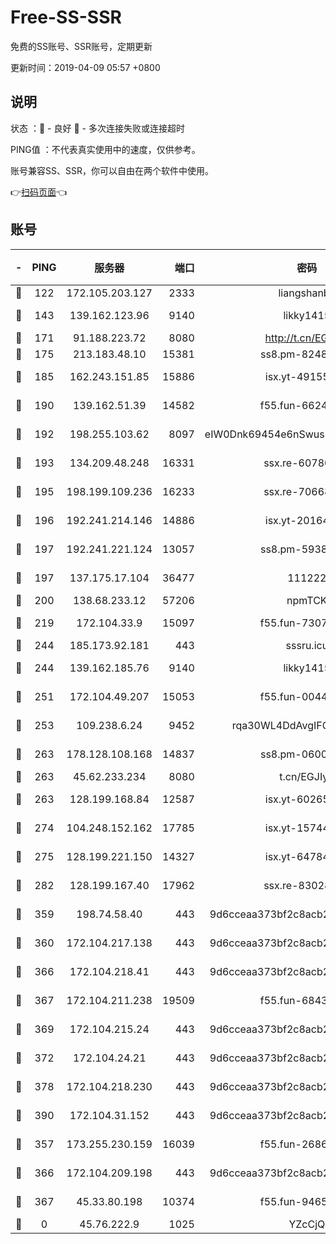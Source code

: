 # Free-SS-SSR

免费的SS账号、SSR账号，定期更新

更新时间：2019-04-09 05:57 +0800

## 说明

状态     ：🙂 - 良好 🙁 - 多次连接失败或连接超时

PING值   ：不代表真实使用中的速度，仅供参考。

账号兼容SS、SSR，你可以自由在两个软件中使用。

👉[扫码页面](https://liesauer.github.io/Free-SS-SSR/)👈

## 账号

|-|PING|服务器|端口|密码|加密方式|区域|
|:----:|:----:|:-----:|-----:|:----:|:----:|:----:|
|🙂|122|172.105.203.127|2333|liangshanbo|chacha20|JP|
|🙂|143|139.162.123.96|9140|likky1415|aes-256-cfb|JP|
|🙂|171|91.188.223.72|8080|http://t.cn/EGJIyrl|rc4-md5|RU|
|🙂|175|213.183.48.10|15381|ss8.pm-82487575|rc4-md5|RU|
|🙂|185|162.243.151.85|15886|isx.yt-49155174|aes-256-cfb|US|
|🙂|190|139.162.51.39|14582|f55.fun-66240156|aes-256-cfb|SG|
|🙂|192|198.255.103.62|8097|eIW0Dnk69454e6nSwuspv9DmS201tQ0D|aes-256-cfb|US|
|🙂|193|134.209.48.248|16331|ssx.re-60780251|aes-256-cfb|US|
|🙂|195|198.199.109.236|16233|ssx.re-70668248|aes-256-cfb|US|
|🙂|196|192.241.214.146|14886|isx.yt-20164849|aes-256-cfb|US|
|🙂|197|192.241.221.124|13057|ss8.pm-59380091|aes-256-cfb|US|
|🙂|197|137.175.17.104|36477|111222|aes-256-cfb|CN|
|🙂|200|138.68.233.12|57206|npmTCK|rc4-md5|US|
|🙂|219|172.104.33.9|15097|f55.fun-73077519|aes-256-cfb|SG|
|🙂|244|185.173.92.181|443|sssru.icu|rc4-md5|RU|
|🙂|244|139.162.185.76|9140|likky1415|aes-256-cfb|DE|
|🙂|251|172.104.49.207|15053|f55.fun-00442983|aes-256-cfb|SG|
|🙂|253|109.238.6.24|9452|rqa30WL4DdAvgIFG6Fs3znzTa|aes-256-cfb|FR|
|🙂|263|178.128.108.168|14837|ss8.pm-06000886|aes-256-cfb|SG|
|🙂|263|45.62.233.234|8080|t.cn/EGJIyrl|rc4-md5|CA|
|🙂|263|128.199.168.84|12587|isx.yt-60265263|aes-256-cfb|SG|
|🙂|274|104.248.152.162|17785|isx.yt-15744802|aes-256-cfb|SG|
|🙂|275|128.199.221.150|14327|isx.yt-64784578|aes-256-cfb|SG|
|🙂|282|128.199.167.40|17962|ssx.re-83028997|aes-256-cfb|SG|
|🙂|359|198.74.58.40|443|9d6cceaa373bf2c8acb22e60b6a58be6|aes-256-cfb|US|
|🙂|360|172.104.217.138|443|9d6cceaa373bf2c8acb22e60b6a58be6|aes-256-cfb|US|
|🙂|366|172.104.218.41|443|9d6cceaa373bf2c8acb22e60b6a58be6|aes-256-cfb|US|
|🙂|367|172.104.211.238|19509|f55.fun-68433460|aes-256-cfb|US|
|🙂|369|172.104.215.24|443|9d6cceaa373bf2c8acb22e60b6a58be6|aes-256-cfb|US|
|🙂|372|172.104.24.21|443|9d6cceaa373bf2c8acb22e60b6a58be6|aes-256-cfb|US|
|🙂|378|172.104.218.230|443|9d6cceaa373bf2c8acb22e60b6a58be6|aes-256-cfb|US|
|🙂|390|172.104.31.152|443|9d6cceaa373bf2c8acb22e60b6a58be6|aes-256-cfb|US|
|🙂|357|173.255.230.159|16039|f55.fun-26864065|aes-256-cfb|US|
|🙂|366|172.104.209.198|443|9d6cceaa373bf2c8acb22e60b6a58be6|aes-256-cfb|US|
|🙁|367|45.33.80.198|10374|f55.fun-94658580|aes-256-cfb|US|
|🙁|0|45.76.222.9|1025|YZcCjQ|rc4-md5|JP|
